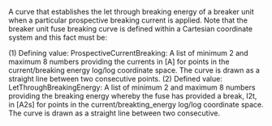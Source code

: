 A curve that establishes the let through breaking energy of a breaker unit when a particular prospective breaking current is applied.  Note that the breaker unit fuse breaking curve is defined within a Cartesian coordinate system and this fact must be:

(1) Defining value: ProspectiveCurrentBreaking: A list of minimum 2 and maximum 8 numbers providing the currents in [A] for points in the
current/breaking energy log/log coordinate space. The curve is drawn as a straight line between two consecutive points.
(2) Defined value: LetThroughBreakingEnergy: A list of minimum 2 and maximum 8 numbers providing the breaking energy whereby the fuse has provided a break, I2t, in [A2s] for points in the current/breakting_energy log/log coordinate space. The curve is drawn as a straight line between two consecutive.